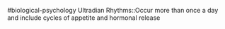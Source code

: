 #biological-psychology 
Ultradian Rhythms::Occur more than once a day and include cycles of appetite and hormonal release